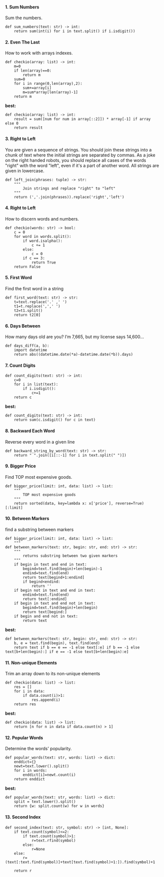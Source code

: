 #### 1. Sum Numbers
Sum the numbers.
```
def sum_numbers(text: str) -> int:
    return sum(int(i) for i in text.split() if i.isdigit())
```

#### 2. Even The Last
How to work with arrays indexes.
```
def checkio(array: list) -> int:
    m=0
    if len(array)==0:
        return m
    sum=0
    for i in range(0,len(array),2):
        sum+=array[i]
        m=sum*array[len(array)-1]
    return m
```
**best:**
```
def checkio(array: list) -> int:
    result = sum([num for num in array[::2]]) * array[-1] if array else 0
    return result
```

#### 3. Right to Left
You are given a sequence of strings. You should join these strings into a chunk of text where the initial strings are separated by commas. As a joke on the right handed robots, you should replace all cases of the words "right" with the word "left", even if it's a part of another word. All strings are given in lowercase.
```
def left_join(phrases: tuple) -> str:
    """
        Join strings and replace "right" to "left"
    """
    return (','.join(phrases)).replace('right','left')
```
#### 4. Right to Left
How to discern words and numbers.
```
def checkio(words: str) -> bool:
    с = 0
    for word in words.split():
        if word.isalpha():
            с += 1
        else:
            с = 0
        if c == 3:
            return True
    return False
```

#### 5. First Word
Find the first word in a string
```
def first_word(text: str) -> str:
    t=text.replace('.' ,' ')
    t1=t.replace(',',' ')
    t2=t1.split()
    return t2[0]
```
#### 6. Days Between
How many days old are you? I’m 7,665, but my license says 14,600...
```
def days_diff(a, b):
    import datetime
    return abs((datetime.date(*a)-datetime.date(*b)).days)
```
#### 7. Count Digits
```
def count_digits(text: str) -> int:
    c=0
    for i in list(text):
        if i.isdigit():
            c+=1
    return c
```
**best:**
```
def count_digits(text: str) -> int:
    return sum(c.isdigit() for c in text)
```
#### 8. Backward Each Word
Reverse every word in a given line
```
def backward_string_by_word(text: str) -> str:
    return " ".join([i[::-1] for i in text.split(" ")])
```
#### 9. Bigger Price
Find TOP most expensive goods.
```
def bigger_price(limit: int, data: list) -> list:
    """
        TOP most expensive goods
    """
    return sorted(data, key=lambda x: x['price'], reverse=True) [:limit]
```
#### 10. Between Markers
find a substring between markers
```
def bigger_price(limit: int, data: list) -> list:
    """
def between_markers(text: str, begin: str, end: str) -> str:
    """
        returns substring between two given markers
    """
    if begin in text and end in text:
        begind=text.find(begin)+len(begin)-1
        endind=text.find(end)
        return text[begind+1:endind]
        if begind<endind:
            return ''
    if begin not in text and end in text:
        endind=text.find(end)
        return text[:endind]
    if begin in text and end not in text:
        begind=text.find(begin)+len(begin)
        return text[begind:]
    if begin and end not in text:
        return text
```
**best:**
```
def between_markers(text: str, begin: str, end: str) -> str:
    b, e = text.find(begin), text.find(end)
    return text if b == e == -1 else text[:e] if b == -1 else text[b+len(begin):] if e == -1 else text[b+len(begin):e]    
```
#### 11. Non-unique Elements
Trim an array down to its non-unique elements
```
def checkio(data: list) -> list:
    res = []
    for i in data:
        if data.count(i)>1:
            res.append(i)
    return res
```
**best:**
```
def checkio(data: list) -> list:
    return [n for n in data if data.count(n) > 1]
```
#### 12. Popular Words
Determine the words' popularity.
```
def popular_words(text: str, words: list) -> dict:
    enddict={}
    newt=text.lower().split()
    for i in words:
        enddict[i]=newt.count(i)
    return enddict
```
**best:**
```
def popular_words(text: str, words: list) -> dict:
    split = text.lower().split()
    return {w: split.count(w) for w in words}
```



#### 13. Second Index
```
def second_index(text: str, symbol: str) -> [int, None]:
    if text.count(symbol)<=2:
        if text.count(symbol)>1:
            r=text.rfind(symbol)
        else:
            r=None
    else:
        r=(text[:text.find(symbol)]+text[text.find(symbol)+1:]).find(symbol)+1

    return r
```

